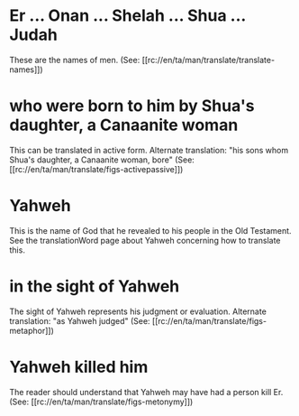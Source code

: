 # Er ... Onan ... Shelah ... Shua ... Judah

These are the names of men. (See: [[rc://en/ta/man/translate/translate-names]])

# who were born to him by Shua's daughter, a Canaanite woman

This can be translated in active form. Alternate translation: "his sons whom Shua's daughter, a Canaanite woman, bore" (See: [[rc://en/ta/man/translate/figs-activepassive]])

# Yahweh

This is the name of God that he revealed to his people in the Old Testament. See the translationWord page about Yahweh concerning how to translate this.

# in the sight of Yahweh

The sight of Yahweh represents his judgment or evaluation. Alternate translation: "as Yahweh judged" (See: [[rc://en/ta/man/translate/figs-metaphor]])

# Yahweh killed him

The reader should understand that Yahweh may have had a person kill Er. (See: [[rc://en/ta/man/translate/figs-metonymy]])

